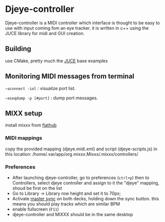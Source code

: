 # Djeye-controller
Djeye-controller is a MIDI controller which interface is thought to be easy to use with input coming fom an eye tracker.
it is written in c++ using the JUCE library for midi and GUI creation.

## Building
use CMake, pretty much the [JUCE](https://github.com/juce-framework/JUCE/tree/master/examples/CMake) base examples

## Monitoring MIDI messages from terminal
`~aconnect -iol` : visualize port list.

`~aseqdump -p [#port]` : dump port messages.


## MIXX setup
install mixxx from [flathub](https://flathub.org/apps/details/org.mixxx.Mixxx)

### MIDI mappings
copy the provided mapping (djeye.midi.xml) and script (djeye-scripts.js) in this location:
/home/.var/app/org.mixxx.Mixxx/.mixxx/controllers/

### Preferences
- After launching djeye-controller, go to preferences (`ctrl+p`) then to Controllers, select djeye controller and assign to it the "djeye" mapping, shoud be first on the list
- Go to Library -> Library row height and set it to 70px;
- Activate [master sync](https://manual.mixxx.org/2.0/en/chapters/djing_with_mixxx.html#master-sync) on both decks, holding down the sync button. this means you should play tracks which are similar BPM
- enable fullscreen (`F11`)
- djeye-controller and MIXXX should be in the same desktop
